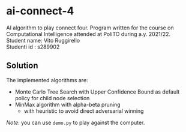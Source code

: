 # ai-connect-4

AI algorithm to play connect four.
Program written for the course on Computational Intelligence attended at PoliTO during a.y. 2021/22. <br>
Student name: Vito Ruggirello<br>
Studenti id : s289902<br>

## Solution

The implemented algorithms are:<br>

- Monte Carlo Tree Search with Upper Confidence Bound as default policy for child node selection
- MinMax algorithm with alpha-beta pruning 
  - with heuristic to avoid direct adversarial winning

*Note*: you can use `demo.py` to play against the computer.
